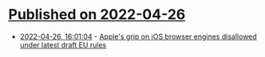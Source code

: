 # [Published on 2022-04-26](index.md)

* [2022-04-26, 16:01:04](https://news.ycombinator.com/item?id=31169132) - [Apple's grip on iOS browser engines disallowed under latest draft EU rules](https://www.theregister.com/2022/04/26/apple_ios_browser/)
